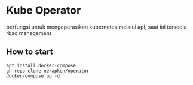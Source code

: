 # Kube Operator
   berfungsi untuk mengoperasikan kubernetes melalui api, saat ini tersedia rbac management

## How to start
```
apt install docker-compose
gh repo clone nerapken/operator
docker-compose up -d
```
